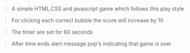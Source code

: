 >A simple HTML,CSS and javascript game which follows this play style

>For clicking each correct bubble the score will increase by 10

>The timer are set for 60 seconds

>After time ends alert message pop's indicating that game is over
